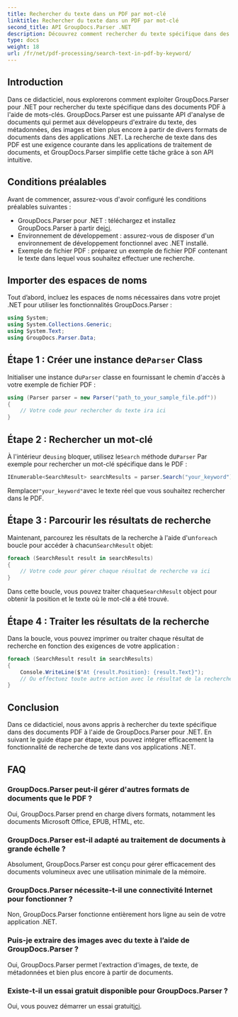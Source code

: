 ```yaml
---
title: Rechercher du texte dans un PDF par mot-clé
linktitle: Rechercher du texte dans un PDF par mot-clé
second_title: API GroupDocs.Parser .NET
description: Découvrez comment rechercher du texte spécifique dans des documents PDF à l'aide de GroupDocs.Parser pour .NET. Intégrez efficacement de puissantes fonctionnalités de recherche de texte dans votre .NET.
type: docs
weight: 18
url: /fr/net/pdf-processing/search-text-in-pdf-by-keyword/
---
```

## Introduction
Dans ce didacticiel, nous explorerons comment exploiter GroupDocs.Parser pour .NET pour rechercher du texte spécifique dans des documents PDF à l'aide de mots-clés. GroupDocs.Parser est une puissante API d'analyse de documents qui permet aux développeurs d'extraire du texte, des métadonnées, des images et bien plus encore à partir de divers formats de documents dans des applications .NET. La recherche de texte dans des PDF est une exigence courante dans les applications de traitement de documents, et GroupDocs.Parser simplifie cette tâche grâce à son API intuitive.
## Conditions préalables
Avant de commencer, assurez-vous d'avoir configuré les conditions préalables suivantes :
-  GroupDocs.Parser pour .NET : téléchargez et installez GroupDocs.Parser à partir de[ici](https://releases.groupdocs.com/parser/net/).
- Environnement de développement : assurez-vous de disposer d'un environnement de développement fonctionnel avec .NET installé.
- Exemple de fichier PDF : préparez un exemple de fichier PDF contenant le texte dans lequel vous souhaitez effectuer une recherche.

## Importer des espaces de noms
Tout d’abord, incluez les espaces de noms nécessaires dans votre projet .NET pour utiliser les fonctionnalités GroupDocs.Parser :
```csharp
using System;
using System.Collections.Generic;
using System.Text;
using GroupDocs.Parser.Data;
```
##  Étape 1 : Créer une instance de`Parser` Class
 Initialiser une instance du`Parser` classe en fournissant le chemin d'accès à votre exemple de fichier PDF :
```csharp
using (Parser parser = new Parser("path_to_your_sample_file.pdf"))
{
    // Votre code pour rechercher du texte ira ici
}
```
## Étape 2 : Rechercher un mot-clé
 À l'intérieur de`using` bloquer, utilisez le`Search` méthode du`Parser` Par exemple pour rechercher un mot-clé spécifique dans le PDF :
```csharp
IEnumerable<SearchResult> searchResults = parser.Search("your_keyword");
```
 Remplacer`"your_keyword"`avec le texte réel que vous souhaitez rechercher dans le PDF.
## Étape 3 : Parcourir les résultats de recherche
 Maintenant, parcourez les résultats de la recherche à l'aide d'un`foreach` boucle pour accéder à chacun`SearchResult` objet:
```csharp
foreach (SearchResult result in searchResults)
{
    // Votre code pour gérer chaque résultat de recherche va ici
}
```
 Dans cette boucle, vous pouvez traiter chaque`SearchResult` object pour obtenir la position et le texte où le mot-clé a été trouvé.
## Étape 4 : Traiter les résultats de la recherche
Dans la boucle, vous pouvez imprimer ou traiter chaque résultat de recherche en fonction des exigences de votre application :
```csharp
foreach (SearchResult result in searchResults)
{
    Console.WriteLine($"At {result.Position}: {result.Text}");
    // Ou effectuez toute autre action avec le résultat de la recherche
}
```

## Conclusion
Dans ce didacticiel, nous avons appris à rechercher du texte spécifique dans des documents PDF à l'aide de GroupDocs.Parser pour .NET. En suivant le guide étape par étape, vous pouvez intégrer efficacement la fonctionnalité de recherche de texte dans vos applications .NET.

## FAQ
### GroupDocs.Parser peut-il gérer d'autres formats de documents que le PDF ?
Oui, GroupDocs.Parser prend en charge divers formats, notamment les documents Microsoft Office, EPUB, HTML, etc.
### GroupDocs.Parser est-il adapté au traitement de documents à grande échelle ?
Absolument, GroupDocs.Parser est conçu pour gérer efficacement des documents volumineux avec une utilisation minimale de la mémoire.
### GroupDocs.Parser nécessite-t-il une connectivité Internet pour fonctionner ?
Non, GroupDocs.Parser fonctionne entièrement hors ligne au sein de votre application .NET.
### Puis-je extraire des images avec du texte à l’aide de GroupDocs.Parser ?
Oui, GroupDocs.Parser permet l'extraction d'images, de texte, de métadonnées et bien plus encore à partir de documents.
### Existe-t-il un essai gratuit disponible pour GroupDocs.Parser ?
 Oui, vous pouvez démarrer un essai gratuit[ici](https://releases.groupdocs.com/).